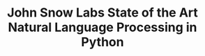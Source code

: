 ---
layout: landing
comment: no
title: 'John Snow Labs <span>State of the Art Natural Language Processing in Python</span>'
excerpt: Gateway to a complete Natural Language Processing Ecosystem
seotitle: John Snow Labs NLP - John Snow Labs
permalink: /
header: true
article_header:
  actions:
    - text: Get Started
      type: active
      url: /docs/en/quickstart
    - text: View Demo
      type: trans
      url: /demos
    - text: '<i class="fab fa-github"></i> GitHub'
      type: trans
      url: https://github.com/johnsnowlabs/spark-nlp
    # - text: '<i class="fab fa-slack-hash"></i> Slack'
    #   type: outline-theme-dark
    #   url: https://join.slack.com/t/spark-nlp/shared_invite/enQtNjA4MTE2MDI1MDkxLWVjNWUzOGNlODg1Y2FkNGEzNDQ1NDJjMjc3Y2FkOGFmN2Q3ODIyZGVhMzU0NGM3NzRjNDkyZjZlZTQ0YzY1N2I
  height: 20vh
  theme: dark
data:
  sections:
    - threeblocks:
        - title: Natively Python
          image:
            src: /assets/images/home/natively_python.svg
          excerpt: Seamless integration of John Snow Labs' ecosystem with common Python libraries.
        - title: Powerful One-Liners
          image:
            src: /assets/images/home/powerfull_oneliners.svg
          excerpt: 10,000+ models in 250+ languages are at your fingertips with one line of code.
        - title: Open Source
          image:
            src: /assets/images/home/open_source_home.svg
          excerpt: Open Source software, widely deployed, back by an active community.
    - title: Powered by the most widely used NLP library in the enterprise
      top: yes
      excerpt: Gradient Flow NLP Survey, 2021.
      bigimage: /assets/images/home/nlp_libraries.png
      

    - title: Quick and Easy
      install: yes
      excerpt: NLU is available on <a href="https://pypi.org/project/spark-nlp" target="_blank">PyPI</a>, <a href="https://anaconda.org/JohnSnowLabs/spark-nlp" target="_blank">Conda</a>, <a href="https://mvnrepository.com/artifact/com.johnsnowlabs.nlp" target="_blank">Maven</a> 
      actions:
        - text: Install NLU
          type: big_btn
          url: /docs/en/install

    - title: Complete NLP Ecosystem   
      ecosystem: yes
      tab-header:
        - text: <span>Free</span>Spark NLP
        - text: <span>Free</span>NLP Display
        - text: <span>Free</span>NLP Test
        - text: <span>Free</span>NLP Lab
        - text: Healthcare NLP
        - text: Finance NLP
        - text: Legal NLP
        - text: Visual NLP
      tab-body:
        - text: Spark NLP
          description: Open-Source text processing library for Python, Java, and Scala. It provides production-grade, scalable, and trainable versions of the latest research in natural language processing.
          img: /assets/images/home/spark_ecosys.png

        - text: NLP Display
          description: Open-Source Python library for visualizing the annotations generated with Spark NLP. 
          img: /assets/images/home/nlp_display.jpg

        - text: NLP Test
          description: Open-Source library for generating & running over 50 test types on the most popular NLP libraries & tasks with 1 line of code.
          img: /assets/images/home/nlp_test.jpg

        - text: NLP Lab
          description: Free End-to-End No Code NLP Platform for all enterprise teams that want to collaborately annotate documents and train models.
          img: /assets/images/home/nlp_lab.png

        - text: Healthcare NLP
          description: State-of-the-Art NLP Library specialized in handling clinical and biomedical data. 
          img: /assets/images/home/HealthcareNLP.jpg

        - text: Finance NLP
          description: State-of-the-Art NLP Library specialized in handling financial documents. 
          img: /assets/images/home/finance_nlp.png

        - text: Legal NLP
          description: State-of-the-Art NLP Library specialized in handling legal documents
          img: /assets/images/home/legal_nlp.png

        - text: Visual NLP
          description: Commercial extension of Spark NLP for optical character recognition from images, scanned PDF documents, Microsoft DOCX and DICOM files.
          img: /assets/images/home/visual_nlp.png

    - title: Trusted By
      trusted: yes
      featureitem: sponsor
      children:
        - title:
          image:
            src: https://upload.wikimedia.org/wikipedia/commons/thumb/9/96/Microsoft_logo_%282012%29.svg/500px-Microsoft_logo_%282012%29.svg.png
            url: https://www.microsoft.com/
        - title:
          image:
            src: https://upload.wikimedia.org/wikipedia/commons/thumb/2/2f/Google_2015_logo.svg/500px-Google_2015_logo.svg.png
            url: https://cloud.google.com/
            style: "padding: 25px;"
        - title:
          image:
            src: https://upload.wikimedia.org/wikipedia/commons/thumb/a/a9/Amazon_logo.svg/500px-Amazon_logo.svg.png
            url: https://amazon.com/
            style: "padding: 25px;"
        - title:
          image:
            src: https://upload.wikimedia.org/wikipedia/commons/thumb/0/0e/Intel_logo_%282020%2C_light_blue%29.svg/200px-Intel_logo_%282020%2C_light_blue%29.svg.png
            url: https://www.intel.com/
            style: "padding: 25px;"
        - title:
          image:
            src: https://upload.wikimedia.org/wikipedia/commons/thumb/5/51/IBM_logo.svg/500px-IBM_logo.svg.png
            url: https://www.ibm.com/
            style: "padding: 25px;"
        - title:
          image:
            src: https://databricks.com/wp-content/themes/databricks/assets/images/header_logo_2x.png
            url: https://databricks.com/
        - title:
          image:
            src: https://upload.wikimedia.org/wikipedia/commons/thumb/d/df/ArcGIS_logo.png/600px-ArcGIS_logo.png
            url: https://www.esri.com/en-us/home
            style: "padding: 20px;"
        - title:
          image:
            src: https://i.pinimg.com/originals/cf/bc/c6/cfbcc6418a4e7ba4c780c101559ff9e1.jpg
            url: https://www.shell.com/
        - title:
          image:
            src: https://upload.wikimedia.org/wikipedia/commons/thumb/c/ca/Walmart_logo.svg/800px-Walmart_logo.svg.png
            url: https://www.walmart.com/
        - title:
          image:
            src: https://upload.wikimedia.org/wikipedia/commons/c/c2/Allianz_rgb_72.jpg
            url: https://www.allianz.com/en.html
            style: "padding: 17px;"
        - title:
          image:
            src: https://upload.wikimedia.org/wikipedia/commons/thumb/f/f9/DaimlerLogo.svg/1200px-DaimlerLogo.svg.png
            url: https://www.daimler.com/en/
        - title:
          image:
            src: https://upload.wikimedia.org/wikipedia/commons/thumb/c/c9/Nuance_Communications_logo_2018.svg/640px-Nuance_Communications_logo_2018.svg.png
            url: https://www.nuance.com/index.html
        - title:
          image:
            src: https://www.thetradedesk.com/assets/global/ttd-logo.svg
            url: https://www.thetradedesk.com/us
        - title:
          image:
            src: https://clarivate.com/wp-content/themes/clarivate/src/img/logo.svg
            url: https://clarivate.com
        - title:
          image:
            src: https://logos-world.net/wp-content/uploads/2020/12/Ericsson-Logo.png
            url: https://www.ericsson.com/
        - title:
          image:
            src: https://upload.wikimedia.org/wikipedia/commons/9/95/Infosys_logo.svg
            url: https://www.infosys.com/
        - title:
          image:
            src: https://upload.wikimedia.org/wikipedia/commons/thumb/6/68/Novartis-Logo.svg/800px-Novartis-Logo.svg.png
            url: https://www.novartis.com/
        - title:
          image:
            src: https://upload.wikimedia.org/wikipedia/commons/thumb/a/ab/Amgen.svg/1280px-Amgen.svg.png
            url: https://www.amgen.com/
        - title:
          image:
            src: https://give.providence.org/WA/hospiceseattle/image/providence-health-services.svg
            url: https://www.providence.org/
        - title:
          image:
            src: https://cdn-static.findly.com/wp-content/uploads/sites/803/2019/03/Highmarkhealth.jpg
            url: http://www.highmarkhealth.org/
        - title:
          image:
            src: https://upload.wikimedia.org/wikipedia/commons/thumb/5/50/Oracle_logo.svg/1280px-Oracle_logo.svg.png
            url: https://www.oracle.com/index.html
        - title:
          image:
            src: https://upload.wikimedia.org/wikipedia/commons/thumb/5/56/Deloitte.svg/1024px-Deloitte.svg.png
            url: https://www2.deloitte.com/
        - title:
          image:
            src: https://upload.wikimedia.org/wikipedia/commons/thumb/9/9d/L%27Or%C3%A9al_logo.svg/1280px-L%27Or%C3%A9al_logo.svg.png
            url: https://www.loreal.com/en/
        - title:
          image:
            src: https://companieslogo.com/img/orig/IDXX-d9c286e7.png?t=1592707160
            url: https://www.idexx.com/en/
        - title:
          image:
            src: https://upload.wikimedia.org/wikipedia/commons/thumb/8/81/Verizon_2015_logo_-vector.svg/500px-Verizon_2015_logo_-vector.svg.png
            url: https://www.verizonwireless.com/
            style: "padding: 10px;"
        - title:
          image:
            src: https://upload.wikimedia.org/wikipedia/commons/f/fa/Indeed_logo.png
            url: https://www.indeed.com/
            style: "padding: 10px;"
        - title:
          image:
            src: https://upload.wikimedia.org/wikipedia/commons/thumb/9/98/Capital_One_logo.svg/500px-Capital_One_logo.svg.png
            url: https://www.capitalone.com/
            style: "padding: 10px;"
        - title:
          image:
            src: https://upload.wikimedia.org/wikipedia/commons/thumb/3/37/Viacom_logo.svg/500px-Viacom_logo.svg.png
            url: https://www.viacbs.com/
            style: "padding: 10px;"
        - title:
          image:
            src: https://upload.wikimedia.org/wikipedia/commons/thumb/9/93/Mck_logo_pos_col_rgb.svg/500px-Mck_logo_pos_col_rgb.svg.png
            url: https://www.mckesson.com/
            style: "padding: 10px;"
        - title:
          image:
            src: https://upload.wikimedia.org/wikipedia/commons/thumb/9/95/Merck_%26_Co.svg/500px-Merck_%26_Co.svg.png
            url: https://www.merck.com/
            style: "padding: 10px;"
        - title:
          image:
            src: https://upload.wikimedia.org/wikipedia/commons/thumb/1/17/Roche_Logo.svg/500px-Roche_Logo.svg.png
            url: https://www.roche.com/
            style: "padding: 25px;"
        - title:
          image:
            src: https://selectdata.com/wp-content/uploads/2019/12/logo.png
            url: https://selectdata.com/
            style: "padding: 10px;"
        - title:
          image:
            src: https://www.uipath.com/hs-fs/hubfs/UiReBoot-Logo-TM.jpg?width=3091&name=UiReBoot-Logo-TM.jpg
            url: https://www.uipath.com/
        - title:
          image:
            src: https://connection.asco.org/sites/asco_connection/files/styles/article_image/public/pictures/ASCO_March_CancerLinQ.jpg
            url: https://www.cancerlinq.org/

        - title:
          image:
            src: https://upload.wikimedia.org/wikipedia/commons/thumb/0/01/1_Heart_Aetna_logo_sm_rgb_violet.png/800px-1_Heart_Aetna_logo_sm_rgb_violet.png
            url: https://www.aetna.com/
        - title:
          image:
            src: https://upload.wikimedia.org/wikipedia/commons/thumb/3/34/DocuSign_logo.png/800px-DocuSign_logo.png
            url: https://www.docusign.fr/
        - title:
          image:
            src: https://upload.wikimedia.org/wikipedia/commons/thumb/f/f1/UCLA-HealthSystem-Logo-RGB.png/800px-UCLA-HealthSystem-Logo-RGB.png
            url: https://www.uclahealth.org/
        - title:
          image:
            src: https://upload.wikimedia.org/wikipedia/commons/thumb/5/53/Rand_Corporation_logo.svg/600px-Rand_Corporation_logo.svg.png
            url: https://www.rand.org/
            style: "padding: 29px;"

        - title:
          image:
            src: https://upload.wikimedia.org/wikipedia/fr/thumb/8/8e/Centre_national_de_la_recherche_scientifique.svg/2048px-Centre_national_de_la_recherche_scientifique.svg.png
            url: https://iscpif.fr/
            style: "padding: 30px;"
        - title:
          image:
            src: https://upload.wikimedia.org/wikipedia/commons/thumb/d/de/Imperial_logo.svg/500px-Imperial_logo.svg.png
            url: https://www.imperial.ac.uk/
        - title:
          image:
            src: https://upload.wikimedia.org/wikipedia/commons/6/6b/Georgia_Tech_shortened_logo.png
            url: https://www.gatech.edu/
        - title:
          image:
            src: https://upload.wikimedia.org/wikipedia/commons/5/57/Stanford_logo_%282008-2012%29.png
            url: https://www.stanford.edu/
        - title:
          image:
            src: https://www.iisc.ac.in/wp-content/uploads/2020/08/IISc_Master_Seal_Black_Transparent.png
            url: https://www.iisc.ac.in/
        - title:
          image:
            src: https://upload.wikimedia.org/wikipedia/commons/thumb/f/f1/Columbia_University_shield.svg/1184px-Columbia_University_shield.svg.png
            url: https://www.columbia.edu/
            style: "padding: 25px;"
        - title:
          image:
            src: https://upload.wikimedia.org/wikipedia/en/thumb/7/79/University_of_Chicago_shield.svg/1200px-University_of_Chicago_shield.svg.png
            url: https://www.uchicago.edu/
            style: "padding: 29px;"
        - title:
          image:
            src: https://i.pinimg.com/originals/be/30/48/be304864a1e2a400320041cffb5acb3f.png
            url: https://www.ox.ac.uk/
            style: "padding: 29px;"
        - title:
          image:
            src: https://u-paris.fr/wp-content/uploads/2019/03/Universite_Paris_logo_horizontal.jpg
            url: https://u-paris.fr/en/
        - title:
          image:
            src: https://upload.wikimedia.org/wikipedia/commons/f/f9/Logo_Med_Uni_Graz.png
            url: https://www.medunigraz.at/
            style: "padding: 20px;"

    - title: Active Community Support
      theme: dark
      bottom: yes
      topclass: bottom_section
      excerpt:
      classmenu: three_a
      actions:
        - text: View Demo
          type: trans
          url: /demos
        - text: Examples
          type: trans
          url: https://github.com/JohnSnowLabs/spark-nlp-workshop/tree/master/tutorials/Certification_Trainings
        - text: '<i class="fab fa-slack-hash"></i> Slack'
          type: trans
          url: https://join.slack.com/t/spark-nlp/shared_invite/zt-198dipu77-L3UWNe_AJ8xqDk0ivmih5Q
      background_color: "#0098DA"


---